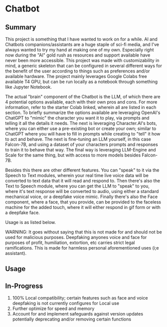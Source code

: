 # Chatbot

## Summary
This project is something that I have wanted to work on for a while. AI and Chatbots companions/assistants are a huge staple of sci-fi media, and I've always wanted to try my hand at making one of my own. Especially right now during the "AI" gold rush as resources and 
support available have never been more accessible. This project was made with customizability in mind, a generic skeleton that can be configured in several different ways for the benefit of the user according to things such as preferences and/or available hardware. The 
project mainly leverages Google Colabs free available T4 GPU, but can be run locally as a notebook through something like Jupyter Notebook. 

The actual "brain" component of the Chatbot is the LLM, of which there are 4 potential options available, each with their own pros and cons. For more information, refer to the starter Colab linked, wherein all are listed in each section. To briefly summarize the options 
available are leveraging OpenAI's ChatGPT to "mimic" the character you want it to play, via prompts and telling it all the details it needs. The next is leveraging Character.AI's bots, where you can either use a pre-existing bot or create your own; similar to ChatGPT where 
you will have to fill in prompts while creating to "tell" it how to act and behave. The next is fine-tuning an LLM yourself, in this case Falcon-7B, and using a dataset of your characters prompts and responses to train it to behave that way. The final way is leveraging 
LLM-Engine and Scale for the same thing, but with access to more models besides Falcon-7B.

Besides this there are other different features. You can "speak" to it via the Speech to Text modules, wherein your real time live voice data will be converted to text data that it will read and respond to. Then there's also the Text to Speech module, where you can get the
LLM to "speak" to you, where it's text response will be converted to audio, using either a standard mechanical voice, or a deepfake voice mimic. Finally there's also the Face component, where a face, that you provide, can be provided to the faceless machine for the added
touch, where it will either respond in gif form or with a deepfake face.

Usage is as listed below.

WARNING: It goes without saying that this is not made for and should not be used for malicious purposes. Deepfaking anyones voice and face for purposes of profit, humiliation, extortion, etc carries strict legal ramifications. This is made for harmless personal aforementioned
uses (i;e assistant). 


## Usage


## In-Progress
1. 100% Local compatibility; certain features such as face and voice deepfaking is not currently configures for Local use
2. Further optimize for speed and memory
3. Account for and implement safeguards against version updates potentially deprecating and/or removing certain functions 

